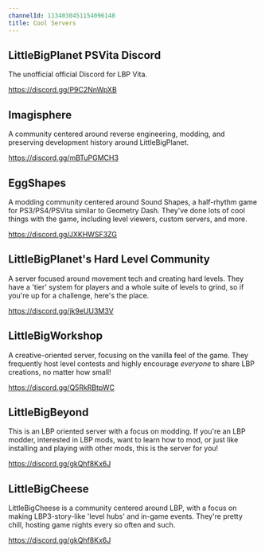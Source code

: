 ```yaml
---
channelId: 1134030451154096148
title: Cool Servers
---
```


## LittleBigPlanet PSVita Discord
The unofficial official Discord for LBP Vita.

https://discord.gg/P9C2NnWpXB

## Imagisphere
A community centered around reverse engineering, modding, and preserving development history around LittleBigPlanet.

https://discord.gg/mBTuPGMCH3

## EggShapes
A modding community centered around Sound Shapes, a half-rhythm game for PS3/PS4/PSVita similar to Geometry Dash. They've done lots of cool things with the game, including level viewers, custom servers, and more.

https://discord.gg/JXKHWSF3ZG

## LittleBigPlanet's Hard Level Community
A server focused around movement tech and creating hard levels. They have a 'tier' system for players and a whole suite of levels to grind, so if you're up for a challenge, here's the place.

https://discord.gg/jk9eUU3M3V

## LittleBigWorkshop

A creative-oriented server, focusing on the vanilla feel of the game. They frequently host level contests and highly encourage *everyone* to share LBP creations, no matter how small!

https://discord.gg/Q5RkRBtpWC

## LittleBigBeyond

This is an LBP oriented server with a focus on modding. If you're an LBP modder, interested in LBP mods, want to learn how to mod, or just like installing and playing with other mods, this is the server for you!

https://discord.gg/gkQhf8Kx6J

## LittleBigCheese

LittleBigCheese is a community centered around LBP, with a focus on making LBP3-story-like 'level hubs' and in-game events. They're pretty chill, hosting game nights every so often and such.

https://discord.gg/gkQhf8Kx6J
